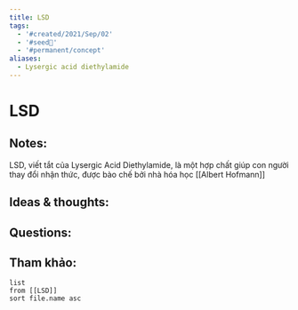 ```yaml
---
title: LSD
tags:
  - '#created/2021/Sep/02'
  - '#seed🥜'
  - '#permanent/concept'
aliases:
  - Lysergic acid diethylamide
---
```

# LSD

## Notes:
LSD, viết tắt của Lysergic Acid Diethylamide, là một hợp chất giúp con người thay đổi nhận thức, được bào chế bởi nhà hóa học [[Albert Hofmann]]

## Ideas & thoughts:

## Questions:


## Tham khảo:
```dataview
list
from [[LSD]]
sort file.name asc
```
